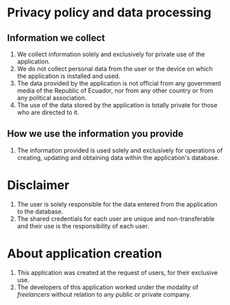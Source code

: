 # Privacy policy and data processing

## Information we collect

1. We collect information solely and exclusively for private use of the application.
2. We do not collect personal data from the user or the device on which the application is installed and used.
3. The data provided by the application is not official from any government media of the Republic of Ecuador, nor from any other country or from any political association.
4. The use of the data stored by the application is totally private for those who are directed to it.

## How we use the information you provide

1. The information provided is used solely and exclusively for operations of creating, updating and obtaining data within the application's database.

# Disclaimer

1. The user is solely responsible for the data entered from the application to the database.
2. The shared credentials for each user are unique and non-transferable and their use is the responsibility of each user.

# About application creation

1. This application was created at the request of users, for their exclusive use.
2. The developers of this application worked under the modality of _freelancers_ without relation to any public or private company.
